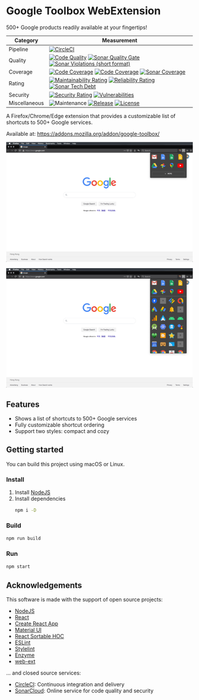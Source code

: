 # Google Toolbox WebExtension
500+ Google products readily available at your fingertips!

| Category      | Measurement                                                                                                                                                                                                                                                                                                                                                                                                                                                                                                                                                                                                                                                                       |
|---------------|-----------------------------------------------------------------------------------------------------------------------------------------------------------------------------------------------------------------------------------------------------------------------------------------------------------------------------------------------------------------------------------------------------------------------------------------------------------------------------------------------------------------------------------------------------------------------------------------------------------------------------------------------------------------------------------|
| Pipeline      | [![CircleCI](https://img.shields.io/circleci/project/github/ayltai/google-toolbox-webextension/master.svg?style=flat)](https://circleci.com/gh/ayltai/google-toolbox-webextension)                                                                                                                                                                                                                                                                                                                                                                                                                                                                                      |
| Quality       | [![Code Quality](https://img.shields.io/codacy/grade/0bbc69ed0dc9453fb0669a3da4f09e37.svg?style=flat)](https://app.codacy.com/app/AlanTai/google-toolbox-webextension/dashboard) [![Sonar Quality Gate](https://img.shields.io/sonar/quality_gate/ayltai_google-toolbox-webextension?server=https%3A%2F%2Fsonarcloud.io)](https://sonarcloud.io/dashboard?id=ayltai_google-toolbox-webextension) [![Sonar Violations (short format)](https://img.shields.io/sonar/violations/ayltai_google-toolbox-webextension?format=short&server=https%3A%2F%2Fsonarcloud.io)](https://sonarcloud.io/dashboard?id=ayltai_google-toolbox-webextension)                 |
| Coverage      | [![Code Coverage](https://img.shields.io/codacy/coverage/0bbc69ed0dc9453fb0669a3da4f09e37.svg?style=flat)](https://app.codacy.com/app/AlanTai/google-toolbox-webextension/dashboard) [![Code Coverage](https://img.shields.io/codecov/c/github/ayltai/google-toolbox-webextension.svg?style=flat)](https://codecov.io/gh/ayltai/google-toolbox-webextension) [![Sonar Coverage](https://img.shields.io/sonar/coverage/ayltai_google-toolbox-webextension?server=https%3A%2F%2Fsonarcloud.io)](https://sonarcloud.io/dashboard?id=ayltai_google-toolbox-webextension)                                                                                     |
| Rating        | [![Maintainability Rating](https://sonarcloud.io/api/project_badges/measure?project=ayltai_google-toolbox-webextension&metric=sqale_rating)](https://sonarcloud.io/dashboard?id=ayltai_google-toolbox-webextension) [![Reliability Rating](https://sonarcloud.io/api/project_badges/measure?project=ayltai_google-toolbox-webextension&metric=reliability_rating)](https://sonarcloud.io/dashboard?id=ayltai_google-toolbox-webextension) [![Sonar Tech Debt](https://img.shields.io/sonar/tech_debt/ayltai_google-toolbox-webextension?server=https%3A%2F%2Fsonarcloud.io)](https://sonarcloud.io/dashboard?id=ayltai_google-toolbox-webextension) |
| Security      | [![Security Rating](https://sonarcloud.io/api/project_badges/measure?project=ayltai_google-toolbox-webextension&metric=security_rating)](https://sonarcloud.io/dashboard?id=ayltai_google-toolbox-webextension) [![Vulnerabilities](https://sonarcloud.io/api/project_badges/measure?project=ayltai_google-toolbox-webextension&metric=vulnerabilities)](https://sonarcloud.io/dashboard?id=ayltai_google-toolbox-webextension)                                                                                                                                                                                                                               |
| Miscellaneous | ![Maintenance](https://img.shields.io/maintenance/yes/2020) [![Release](https://img.shields.io/github/release/ayltai/google-toolbox-webextension.svg?style=flat)](https://github.com/ayltai/google-toolbox-webextension/releases) [![License](https://img.shields.io/github/license/ayltai/google-toolbox-webextension.svg?style=flat)](https://github.com/ayltai/google-toolbox-webextension/blob/master/LICENSE)                                                                                                                                                                                                                                            |

A Firefox/Chrome/Edge extension that provides a customizable list of shortcuts to 500+ Google services.

Available at: https://addons.mozilla.org/addon/google-toolbox/

![Screenshot 1](design/screenshot-1.png)

![Screenshot 2](design/screenshot-2.png)

## Features
* Shows a list of shortcuts to 500+ Google services
* Fully customizable shortcut ordering
* Support two styles: compact and cozy

## Getting started
You can build this project using macOS or Linux.

### Install
1. Install [NodeJS](https://nodejs.org)
2. Install dependencies
   ```sh
   npm i -D
   ```

### Build
```sh
npm run build
```

### Run
```sh
npm start
```

## Acknowledgements
This software is made with the support of open source projects:
* [NodeJS](https://nodejs.org)
* [React](https://github.com/facebook/react)
* [Create React App](https://github.com/facebook/create-react-app)
* [Material UI](https://material-ui.com)
* [React Sortable HOC](https://github.com/clauderic/react-sortable-hoc)
* [ESLint](https://eslint.org)
* [Stylelint](https://stylelint.io)
* [Enzyme](https://airbnb.io/enzyme)
* [web-ext](https://github.com/mozilla/web-ext)

... and closed source services:
* [CircleCI](https://circleci.com): Continuous integration and delivery
* [SonarCloud](https://sonarcloud.io): Online service for code quality and security
